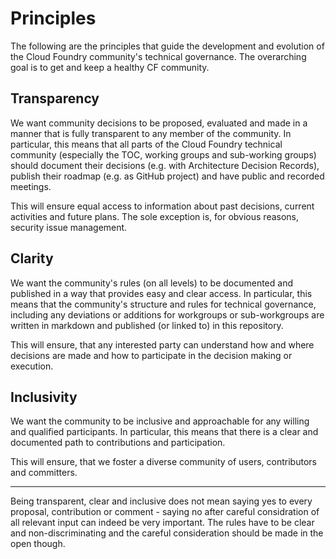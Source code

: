 # Principles

The following are the principles that guide the development and evolution of the Cloud Foundry community's technical governance. The overarching goal is to get and keep a healthy CF community.

## Transparency
We want community decisions to be proposed, evaluated and made in a manner that is fully transparent to any member of the community. 
In particular, this means that all parts of the Cloud Foundry technical community (especially the TOC, working groups and sub-working groups) should document their decisions (e.g. with Architecture Decision Records), publish their roadmap (e.g. as GitHub project) and have public and recorded meetings.

This will ensure equal access to information about past decisions, current activities and future plans. The sole exception is, for obvious reasons, security issue management. 

## Clarity
We want the community's rules (on all levels) to be documented and published in a way that provides easy and clear access.
In particular, this means that the community's structure and rules for technical governance, including any deviations or additions for workgroups or sub-workgroups are written in markdown and published (or linked to) in this repository.

This will ensure, that any interested party can understand how and where decisions are made and how to participate in the decision making or execution.

## Inclusivity
We want the community to be inclusive and approachable for any willing and qualified participants.
In particular, this means that there is a clear and documented path to contributions and participation.

This will ensure, that we foster a diverse community of users, contributors and committers.

---
Being transparent, clear and inclusive does not mean saying yes to every proposal, contribution or comment - saying no after careful considration of all relevant input can indeed be very important.
The rules have to be clear and non-discriminating and the careful consideration should be made in the open though.

